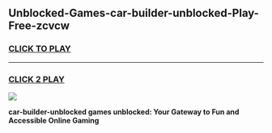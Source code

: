
## Unblocked-Games-car-builder-unblocked-Play-Free-zcvcw
<h3>
<a href="https://premium76.site?title=car-builder-unblocked&ref=23A">CLICK TO PLAY</a></h3>
<hr>

<h3>
<a href="https://premium76.site?title=car-builder-unblocked&ref=23A">CLICK 2 PLAY</a>
  
</h3>

<a href="https://premium76.site?title=car-builder-unblocked&ref=23A"><img src="https://clearcache.store/games.png"></a>


**car-builder-unblocked games unblocked: Your Gateway to Fun and Accessible Online Gaming**
